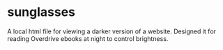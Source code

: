 # sunglasses
A local html file for viewing a darker version of a website. Designed it for reading Overdrive ebooks at night to control brightness.
